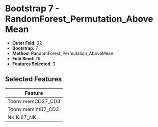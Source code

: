 # Bootstrap 7 - RandomForest_Permutation_AboveMean

- **Outer Fold**: 32
- **Bootstrap**: 7
- **Method**: RandomForest_Permutation_AboveMean
- **Fold Seed**: 79
- **Features Selected**: 3

## Selected Features

| Feature |
|---------|
| Tconv memCD27_CD3 |
| Tconv memintB7_CD3 |
| NK Ki67_NK |
